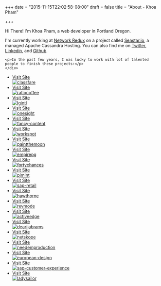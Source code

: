 +++
date = "2015-11-15T22:02:58-08:00"
draft = false
title = "About - Khoa Pham"

+++
<section class="Page-about">
    <div class="about-inner-content wrap clearfix">
        <p>Hi There! I'm Khoa Pham, a web developer in Portland Oregon.</p>
        <p>I'm currently working at <a href="http://networkredux.com" target="_blank">Network Redux</a> on a project called <a href="http://seastar.io" target="_blank">Seastar.io</a>,
a managed Apache Cassandra Hosting. You can also find me on 
    <a target="_blank" href="https://twitter.com/pmkhoa">Twitter</a>,
    <a target="_blank" href="http://www.linkedin.com/in/pmkhoa">Linkedin</a>,
    and <a target="_blank" href="https://github.com/pmkhoa">Github</a>.</p>

    <p>In the past few years, I was lucky to work with lot of talented people to finish these projects:</p>
    </div>

<div id="home-container">

<div class="works-wrapper">
      <ul class="works">
          <li>
            <a class="project" target="_blank" href="http://classfare.com/">
              <div class="overlay-title"><span class="overlay-inner-text">Visit Site</span></div>
              <img src="/img/projects/classfare.png" alt="classfare">
            </a>
          </li>
          <li>
            <a class="project" target="_blank" href="http://ratiocoffee.com/">
              <div class="overlay-title"><span class="overlay-inner-text">Visit Site</span></div>
              <img src="/img/projects/ratiocoffee.png" alt="ratiocoffee">
            </a>
          </li>
          <li>
            <a class="project" target="_blank" href="http://lgintl.com/">
              <div class="overlay-title"><span class="overlay-inner-text">Visit Site</span></div>
              <img src="/img/projects/lgintl.png" alt="lgintl">
            </a>
          </li>
          <li>
            <a class="project" target="_blank" href="http://onesight.org/">
              <div class="overlay-title"><span class="overlay-inner-text">Visit Site</span></div>
              <img src="/img/projects/onesight.png" alt="onesight">
            </a>
          </li>
          <li>
            <a class="project" target="_blank" href="http://fancycontent.com/">
              <div class="overlay-title"><span class="overlay-inner-text">Visit Site</span></div>
              <img src="/img/projects/fancy-content.png" alt="fancy-content">
            </a>
          </li>
          <li>
            <a class="project" target="_blank" href="http://www.workspot.com/">
              <div class="overlay-title"><span class="overlay-inner-text">Visit Site</span></div>
              <img src="/img/projects/workspot.png" alt="workspot">
            </a>
          </li>
          <li>
            <a class="project" target="_blank" href="http://paintthemoon.net/">
              <div class="overlay-title"><span class="overlay-inner-text">Visit Site</span></div>
              <img src="/img/projects/paintthemoon.png" alt="paintthemoon">
            </a>
          </li>
          <li>
            <a class="project" target="_blank" href="http://www.empirepg.com">
              <div class="overlay-title"><span class="overlay-inner-text">Visit Site</span></div>
              <img src="/img/projects/empirepg.png" alt="empirepg">
            </a>
          </li>
          <li>
            <a class="project" target="_blank" href="http://www.40chances.com/">
              <div class="overlay-title"><span class="overlay-inner-text">Visit Site</span></div>
              <img src="/img/projects/fortychances.png" alt="fortychances">
            </a>
          </li>
          <li>
            <a class="project" target="_blank" href="http://www.pjmint.com/">
              <div class="overlay-title"><span class="overlay-inner-text">Visit Site</span></div>
              <img src="/img/projects/pjmint.png" alt="pjmint">
            </a>
          </li>
          <li>
            <a class="project" target="_blank" href="http://global.sap.com/community/ebook/2013_05_retail_analytics/index.html">
              <div class="overlay-title"><span class="overlay-inner-text">Visit Site</span></div>
              <img src="/img/projects/sap-retail.png" alt="sap-retail">
            </a>
          </li>
          <li>
            <a class="project" target="_blank" href="http://hawthornetwentysix.com/">
              <div class="overlay-title"><span class="overlay-inner-text">Visit Site</span></div>
              <img src="/img/projects/hawthorne.png" alt="hawthorne">
            </a>
          </li>
          <li>
            <a class="project" target="_blank" href="http://revmode.com/">
              <div class="overlay-title"><span class="overlay-inner-text">Visit Site</span></div>
              <img src="/img/projects/revmode.png" alt="revmode">
            </a>
          </li>
          <li>
            <a class="project" target="_blank" href="http://activeedgewellness.com/">
              <div class="overlay-title"><span class="overlay-inner-text">Visit Site</span></div>
              <img src="/img/projects/activeedge.png" alt="activeedge">
            </a>
          </li>
          <li>
            <a class="project" target="_blank" href="http://www.dearjjabrams.com/">
              <div class="overlay-title"><span class="overlay-inner-text">Visit Site</span></div>
              <img src="/img/projects/dearjjabrams.png" alt="dearjjabrams">
            </a>
          </li>
          <li>
            <a class="project" target="_blank" href="http://www.netskope.com/">
              <div class="overlay-title"><span class="overlay-inner-text">Visit Site</span></div>
              <img src="/img/projects/netskope.png" alt="netskope">
            </a>
          </li>
          <li>
            <a class="project" target="_blank" href="http://needemproductions.com/">
              <div class="overlay-title"><span class="overlay-inner-text">Visit Site</span></div>
              <img src="/img/projects/needemproduction.png" alt="needemproduction">
            </a>
          </li>
          <li>
            <a class="project" target="_blank" href="http://www.edimporters.com/">
              <div class="overlay-title"><span class="overlay-inner-text">Visit Site</span></div>
              <img src="/img/projects/european-design.png" alt="european-design">
            </a>
          </li>
          <li>
            <a class="project" target="_blank" href="http://www.sap-retail-customer-experience.com/">
              <div class="overlay-title"><span class="overlay-inner-text">Visit Site</span></div>
              <img src="/img/projects/sap-customer-experience.png" alt="sap-customer-experience">
            </a>
          </li>
          <li>
            <a class="project" target="_blank" href="http://theladyandthesailor.com/">
              <div class="overlay-title"><span class="overlay-inner-text">Visit Site</span></div>
              <img src="/img/projects/ladysailor.png" alt="ladysailor">
            </a>
          </li>
        <li class="placeholder" data-index="9" style="display: inline-block;"> </li>
        <li class="placeholder" data-index="9" style="display: inline-block;"> </li>
      </ul>
    </div>
</section>
